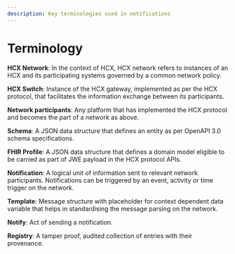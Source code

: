 ```yaml
---
description: Key terminologies used in notifications
---
```


# Terminology

**HCX Network**: In the context of HCX, HCX network refers to instances of an HCX and its participating systems governed by a common network policy.

**HCX Switch**: Instance of the HCX gateway, implemented as per the HCX protocol, that facilitates the information exchange between its participants.

**Network participants**: Any platform that has implemented the HCX protocol and becomes the part of a network as above.

**Schema**: A JSON data structure that defines an entity as per OpenAPI 3.0 schema specifications.

**FHIR Profile**: A JSON data structure that defines a domain model eligible to be carried as part of JWE payload in the HCX protocol APIs.

**Notification**: A logical unit of information sent to relevant network participants. Notifications can be triggered by an event, activity or time trigger on the network.

**Template**: Message structure with placeholder for context dependent data variable that helps in standardising the message parsing on the network.

**Notify**: Act of sending a notification.

**Registry**: A tamper proof, audited collection of entries with their provenance.

### &#x20;<a href="#_j3k234ghi2oh" id="_j3k234ghi2oh"></a>
